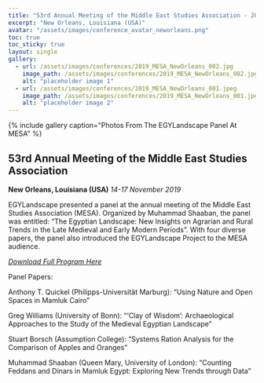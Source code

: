 ```yaml
---
title: "53rd Annual Meeting of the Middle East Studies Association - 2019"
excerpt: "New Orleans, Louisiana (USA)"
avatar: "/assets/images/conference_avatar_neworleans.png"
toc: true
toc_sticky: true
layout: single
gallery:
  - url: /assets/images/conferences/2019_MESA_NewOrleans_002.jpg
    image_path: /assets/images/conferences/2019_MESA_NewOrleans_002.jpg
    alt: "placeholder image 1"
  - url: /assets/images/conferences/2019_MESA_NewOrleans_001.jpeg
    image_path: /assets/images/conferences/2019_MESA_NewOrleans_001.jpeg
    alt: "placeholder image 2"
---
```


{% include gallery caption="Photos From The EGYLandscape Panel At MESA" %}

## 53rd Annual Meeting of the Middle East Studies Association
**New Orleans, Louisiana (USA)**
*14-17 November 2019*

EGYLandscape presented a panel at the annual meeting of the Middle East Studies Association (MESA). Organized by Muhammad Shaaban, the panel was entitled: “The Egyptian Landscape: New Insights on Agrarian and Rural Trends in the Late Medieval and Early Modern Periods”. With four diverse papers, the panel also introduced the EGYLandscape Project to the MESA audience.

[*Download Full Program Here*](https://mesana.org/pdf/19_preliminary_program_10-17-19.pdf)

Panel Papers:

Anthony T. Quickel (Philipps-Universität Marburg): “Using Nature and Open Spaces in Mamluk Cairo”

Greg Williams (University of Bonn): “‘Clay of Wisdom’: Archaeological Approaches to the Study of the Medieval Egyptian Landscape”

Stuart Borsch (Assumption College): “Systems Ration Analysis for the Comparison of Apples and Oranges”

Muhammad Shaaban (Queen Mary, University of London): “Counting Feddans and Dinars in Mamluk Egypt: Exploring New Trends through Data”
